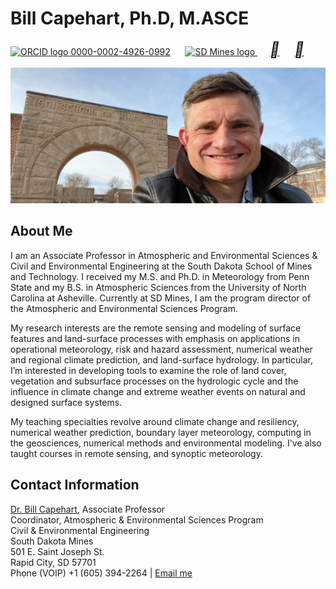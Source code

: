 # Bill Capehart, Ph.D, M.ASCE
<a href="https://orcid.org/0000-0002-4926-0992">
<img alt="ORCID logo" src="https://orcid.org/assets/vectors/orcid.logo.icon.svg" width="24" height="24"/>
0000-0002-4926-0992</a>
&nbsp;&nbsp;&nbsp;&nbsp;
<a href="https://www.sdsmt.edu/about/directory/capehart_-william.html">
<img alt="SD Mines logo" src="http://kyrill.ias.sdsmt.edu/wjc/eduresources/MinesM.svg" width="24" height="24"/>
</a>
&nbsp;&nbsp;&nbsp;&nbsp;
<a href="https://www.linkedin.com/in/william-capehart/"><i style="font-size:24px" color="#0f4fb5" class="fa">&#xf08c;</i></a>
&nbsp;&nbsp;&nbsp;&nbsp;
<a href="https://github.com/wjcapehart"><i style="font-size:24px" class="fa">&#xf09b;</i></a>

![Bill at the Arch](images/Capehart_Arch_mines_banner.jpeg)


## About Me

I am an Associate Professor in Atmospheric and Environmental Sciences & Civil and Environmental Engineering at the South Dakota School of Mines and Technology. I received my M.S. and Ph.D. in Meteorology from Penn State and my B.S. in Atmospheric Sciences from the University of North Carolina at Asheville. Currently at SD Mines, I am the program director of the Atmospheric and Environmental Sciences Program.

My research interests are the remote sensing and modeling of surface features and land-surface processes with emphasis on applications in operational meteorology, risk and hazard assessment, numerical weather and regional climate prediction, and land-surface hydrology. In particular, I’m interested in developing tools to examine the role of land cover, vegetation and subsurface processes on the hydrologic cycle and the influence in climate change and extreme weather events on natural and designed surface systems.

My teaching specialties revolve around climate change and resiliency, numerical weather prediction, boundary layer meteorology, computing in the geosciences, numerical methods and environmental modeling. I've also taught courses in remote sensing, and synoptic meteorology.

## Contact Information

[Dr. Bill Capehart](https://www.sdsmt.edu/about/directory/capehart_-william.html), Associate Professor<br>
Coordinator, Atmospheric & Environmental Sciences Program<br>
Civil & Environmental Engineering<br>
South Dakota Mines<br>
501 E. Saint Joseph St.<br> Rapid City, SD 57701<br>
Phone (VOIP) +1 (605) 394-2264 | <a href="mailto:{{ site.email | encode_email }}" title="Contact me">Email me</a>
